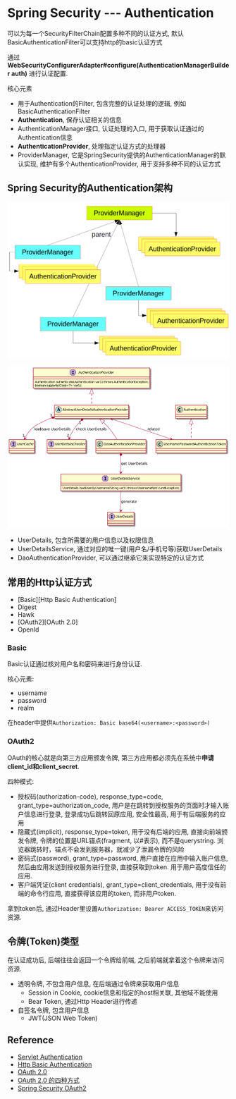 # Spring Security --- Authentication

可以为每一个SecurityFilterChain配置多种不同的认证方式, 
默认BasicAuthenticationFilter可以支持http的basic认证方式

通过**WebSecurityConfigurerAdapter#configure(AuthenticationManagerBuilder auth)**
进行认证配置.

核心元素
- 用于Authentication的Filter, 包含完整的认证处理的逻辑, 例如BasicAuthenticationFilter
- **Authentication**, 保存认证相关的信息
- AuthenticationManager接口, 认证处理的入口, 用于获取认证通过的Authentication信息
- **AuthenticationProvider**, 处理指定认证方式的处理器
- ProviderManager, 它是SpringSecurity提供的AuthenticationManager的默认实现, 
维护有多个AuthenticationProvider, 用于支持多种不同的认证方式

## Spring Security的Authentication架构

![](authentication.png)

![](userdetails-authentication.png)

- UserDetails, 包含所需要的用户信息以及权限信息
- UserDetailsService, 通过对应的唯一键(用户名/手机号等)获取UserDetails
- DaoAuthenticationProvider, 可以通过继承它来实现特定的认证方式

## 常用的Http认证方式

- [Basic][Http Basic Authentication]
- Digest
- Hawk
- [OAuth2][OAuth 2.0]
- OpenId

### Basic

Basic认证通过核对用户名和密码来进行身份认证.

核心元素:
- username
- password
- realm

在header中提供`Authorization: Basic base64(<username>:<password>)`

### OAuth2

OAuth的核心就是向第三方应用颁发令牌, 
第三方应用都必须先在系统中**申请client_id和client_secret**.

四种模式:

- 授权码(authorization-code), response_type=code, grant_type=authorization_code,
用户是在跳转到授权服务的页面时才输入账户信息进行登录, 登录成功后跳转回原应用, 
安全性最高, 用于有后端服务的应用
- 隐藏式(implicit), response_type=token, 用于没有后端的应用, 直接向前端颁发令牌, 
令牌的位置是URL锚点(fragment, 以#表示), 而不是querystring.
浏览器跳转时，锚点不会发到服务器，就减少了泄漏令牌的风险
- 密码式(password), grant_type=password, 
用户直接在应用中输入账户信息, 然后由应用发送到授权服务进行登录, 直接获取到token.
用于用户高度信任的应用.
- 客户端凭证(client credentials), grant_type=client_credentials, 
用于没有前端的命令行应用, 直接获得该应用的token, 而非用户token.

拿到token后, 通过Header里设置`Authorization: Bearer ACCESS_TOKEN`来访问资源.

## 令牌(Token)类型

在认证成功后, 后端往往会返回一个令牌给前端, 
之后前端就拿着这个令牌来访问资源.

- 透明令牌, 不包含用户信息, 在后端通过令牌来获取用户信息
  - Session in Cookie, cookie信息和指定的host相关联, 其他域不能使用
  - Bear Token, 通过Http Header进行传递
- 自签名令牌, 包含用户信息
  - JWT(JSON Web Token)

## Reference

- [Servlet Authentication](https://docs.spring.io/spring-security/site/docs/5.3.1.RELEASE/reference/html5/#servlet-authentication)
- [Http Basic Authentication](https://tools.ietf.org/html/rfc7617)
- [OAuth 2.0](https://tools.ietf.org/html/rfc6749)
- [OAuth 2.0 的四种方式](https://www.ruanyifeng.com/blog/2019/04/oauth-grant-types.html)
- [Spring Security OAuth2](https://projects.spring.io/spring-security-oauth/docs/oauth2.html)
